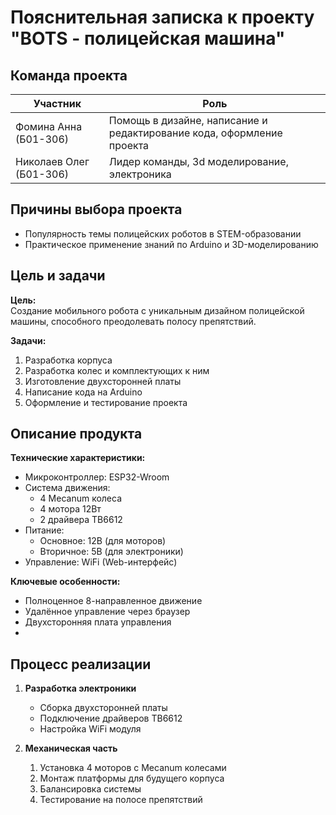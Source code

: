 # Пояснительная записка к проекту "BOTS - полицейская машина"

## Команда проекта
| Участник             | Роль                          | 
|----------------------|-------------------------------|
| Фомина Анна (Б01-306)| Помощь в дизайне, написание и редактирование кода, оформление проекта  | 
| Николаев Олег (Б01-306)| Лидер команды, 3d моделирование, электроника|

## Причины выбора проекта
- Популярность темы полицейских роботов в STEM-образовании
- Практическое применение знаний по Arduino и 3D-моделированию

## Цель и задачи
**Цель:**  
Создание мобильного робота с уникальным дизайном полицейской машины, способного преодолевать полосу препятствий.

**Задачи:**  
1. Разработка корпуса
2. Разработка колес и комплектующих к ним
3. Изготовление двухсторонней платы
4. Написание кода на Arduino
5. Оформление и тестирование проекта


## Описание продукта
**Технические характеристики:**
- Микроконтроллер: ESP32-Wroom
- Система движения:
  - 4 Mecanum колеса
  - 4 мотора 12Вт
  - 2 драйвера TB6612
- Питание:
  - Основное: 12В (для моторов)
  - Вторичное: 5В (для электроники)
- Управление: WiFi (Web-интерфейс)

**Ключевые особенности:**
- Полноценное 8-направленное движение
- Удалённое управление через браузер
- Двухсторонняя плата управления
- 
## Процесс реализации
1. **Разработка электроники**  
   - Сборка двухсторонней платы
   - Подключение драйверов TB6612
   - Настройка WiFi модуля

2. **Механическая часть**  
   1. Установка 4 моторов с Mecanum колесами
   2. Монтаж платформы для будущего корпуса
   3. Балансировка системы
   4. Тестирование на полосе препятствий
